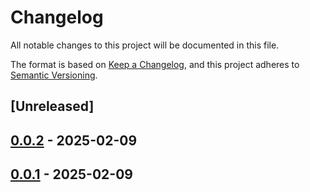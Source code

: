 # Changelog

All notable changes to this project will be documented in this file.

The format is based on [Keep a Changelog](https://keepachangelog.com/en/1.0.0/),
and this project adheres to [Semantic Versioning](https://semver.org/spec/v2.0.0.html).

## [Unreleased]

## [0.0.2](https://github.com/ScuffleCloud/scuffle/compare/scuffle-av1-v0.0.1...scuffle-av1-v0.0.2) - 2025-02-09

## [0.0.1](https://github.com/ScuffleCloud/scuffle/releases/tag/scuffle-av1-v0.0.1) - 2025-02-09
